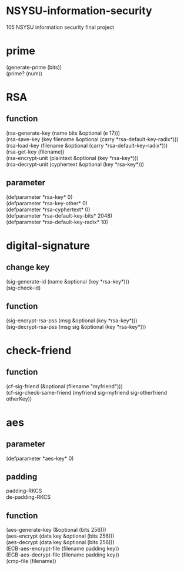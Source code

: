 # NSYSU-information-security
105 NSYSU information security final project  

# prime
(generate-prime (bits))  
(prime? (num))  

# RSA
## function
(rsa-generate-key (name bits &optional (e 17)))  
(rsa-save-key (key filename &optional (carry *rsa-default-key-radix\*)))  
(rsa-load-key (filename &optional (carry *rsa-default-key-radix\*)))  
(rsa-get-key (filename))  
(rsa-encrypt-unit (plaintext &optional (key *rsa-key\*)))  
(rsa-decrypt-unit (cyphertext &optional (key *rsa-key\*)))  
## parameter
(defparameter *rsa-key\* 0)  
(defparameter *rsa-key-other\* 0)  
(defparameter *rsa-cyphertext\* 0)  
(defparameter *rsa-default-key-bits\* 2048)  
(defparameter *rsa-default-key-radix\* 10)  

# digital-signature
## change key
(sig-generate-id (name &optional (key *rsa-key\*)))  
(sig-check-id)  
## function
(sig-encrypt-rsa-pss (msg &optional (key *rsa-key\*)))  
(sig-decrypt-rsa-pss (msg sig &optional (key *rsa-key\*)))  

# check-friend
## function
(cf-sig-friend (&optional (filename "myfriend")))  
(cf-sig-check-same-friend (myfriend sig-myfriend sig-otherfriend otherKey))  

# aes
## parameter
(defparameter *aes-key\* 0)  
## padding
padding-RKCS  
de-padding-RKCS  
## function
(aes-generate-key (&optional (bits 256)))  
(aes-encrypt (data key &optional (bits 256)))  
(aes-decrypt (data key &optional (bits 256)))  
(ECB-aes-encrypt-file (filename padding key))  
(ECB-aes-decrypt-file (filename padding key))  
(cmp-file (filename))  
